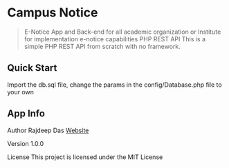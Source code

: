 # Campus Notice
> E-Notice  App and Back-end for all  academic organization or Institute for implementation e-notice capabilities
> PHP REST API
> This is a simple PHP REST API from scratch with no framework.

## Quick Start
Import the db.sql file, change the params in the config/Database.php file to your own

## App Info
Author
Rajdeep Das [Website](https://www.rajdeep-das.github.io.com)

Version
1.0.0

License
This project is licensed under the MIT License